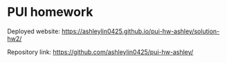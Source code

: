 # PUI homework

Deployed website: https://ashleylin0425.github.io/pui-hw-ashley/solution-hw2/

Repository link: https://github.com/ashleylin0425/pui-hw-ashley/

